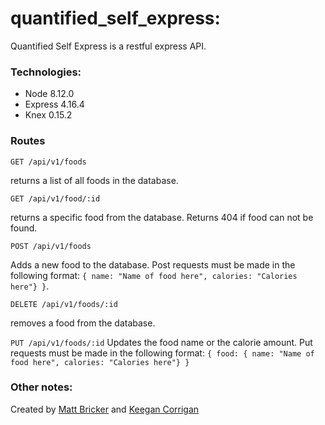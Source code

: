 # quantified_self_express:

Quantified Self Express is a restful express API.

### Technologies:

* Node 8.12.0
* Express 4.16.4
* Knex 0.15.2

### Routes

`GET /api/v1/foods`

returns a list of all foods in the database.

`GET /api/v1/food/:id`

returns a specific food from the database. Returns 404 if food can not be found.

`POST /api/v1/foods`

Adds a new food to the database. Post requests must be made in the following format: `{ name: "Name of food here", calories: "Calories here"} }`.

`DELETE /api/v1/foods/:id`

removes a food from the database.

`PUT /api/v1/foods/:id`
Updates the food name or the calorie amount. Put requests must be made in the following format: `{ food: { name: "Name of food here", calories: "Calories here"} }`

### Other notes:

Created by [Matt Bricker](https://github.com/brickstar) and [Keegan Corrigan](https://github.com/keegancorrigan/)
